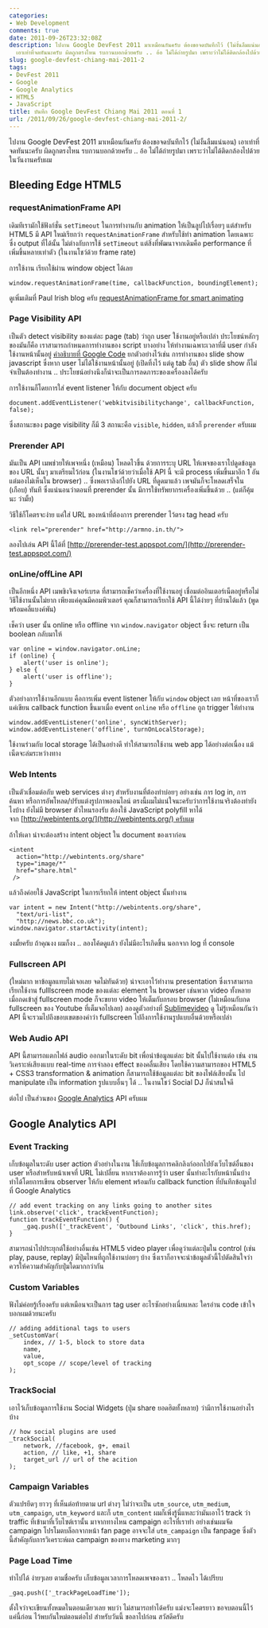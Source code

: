 ```yaml
---
categories:
- Web Development
comments: true
date: 2011-09-26T23:32:08Z
description: ไปงาน Google DevFest 2011 มาเหมือนกันครับ ต้องขอจดบันทึกไว้ (ไม่งั้นลืมแน่นอน)
  เอาเท่าที่จดทันนะครับ ผิดถูกตรงไหน รบกวนบอกด้วยครับ .. อ้อ ไม่ได้ถ่ายรูปมา เพราะว่าไม่ได้ติดกล้องไปด้วยในวันงานครับผม
slug: google-devfest-chiang-mai-2011-2
tags:
- DevFest 2011
- Google
- Google Analytics
- HTML5
- JavaScript
title: บันทึก Google DevFest Chiang Mai 2011 ตอนที่ 1
url: /2011/09/26/google-devfest-chiang-mai-2011-2/
---
```


ไปงาน Google DevFest 2011 มาเหมือนกันครับ ต้องขอจดบันทึกไว้ (ไม่งั้นลืมแน่นอน) เอาเท่าที่จดทันนะครับ ผิดถูกตรงไหน รบกวนบอกด้วยครับ .. อ้อ ไม่ได้ถ่ายรูปมา เพราะว่าไม่ได้ติดกล้องไปด้วยในวันงานครับผม

## Bleeding Edge HTML5

### requestAnimationFrame API

เดิมทีเรามักใช้ฟังก์ชั่น `setTimeout` ในการทำงานกับ animation ให้เป็นลูปไปเรื่อยๆ แต่สำหรับ HTML5 มี API ใหม่เรียกว่า `requestAnimationFrame` สำหรับใช้ทำ animation โดยเฉพาะ ซึ่ง output ที่ได้นั้น ไม่ต่างกับการใช้ `setTimeout` แต่สิ่งที่พัฒนาจากเดิมคือ performance ที่เพิ่มขึ้นหลายเท่าตัว (ในงานโชว์ด้วย frame rate)

การใช้งาน เรียกใช้ผ่าน window object ได้เลย

<pre><code class="language-javascript">window.requestAnimationFrame(time, callbackFunction, boundingElement);</code></pre>


ดูเพิ่มเติมที่ Paul Irish blog ครับ [requestAnimationFrame for smart animating
](http://paulirish.com/2011/requestanimationframe-for-smart-animating/)

### Page Visibility API

เป็นตัว detect visibility ของแต่ละ page (tab) ว่าถูก user ใช้งานอยู่หรือเปล่า ประโยชน์หลักๆ ของมันก็คือ เราสามารถกำหนดการทำงานของ script บางอย่าง ให้ทำงานเฉพาะเวลาที่มี user กำลังใช้งานหน้านั้นอยู่ [คำอธิบายที่ Google Code](http://code.google.com/chrome/whitepapers/pagevisibility.html) ยกตัวอย่างไว้เช่น การทำงานของ slide show javascript ซึ่งหาก user ไม่ได้ใช้งานหน้านั้นอยู่ (เปิดทิ้งไว้ แต่ดู tab อื่น) ตัว slide show ก็ไม่จำเป็นต้องทำงาน .. ประโยชน์อย่างนึงก็น่าจะเป็นการลดภาระของเครื่องลงได้ครับ

การใช้งานก็โดยการใส่ event listener ให้กับ document object ครับ

<pre><code class="language-javascript">document.addEventListener('webkitvisibilitychange', callbackFunction, false);</code></pre>

ซึ่งสถานะของ page visibility ก็มี 3 สถานะคือ `visible`, `hidden`, แล้วก็ `prerender` ครับผม

### Prerender API

มันเป็น API เมพช่วยให้เพจหนึ่ง (เหมือน) โหลดไวขึ้น ด้วยการระบุ URL ให้เพจของเราไปดูดข้อมูลของ URL นั้นๆ มาเตรียมไว้ก่อน (ในงานโชว์ด้วยว่าเมื่อใช้ API นี้ จะมี process เพิ่มขึ้นมาอีก 1 อัน แต่มองไม่เห็นใน browser) .. ซึ่งพอเราลิงก์ไปยัง URL ที่ดูดมาแล้ว เพจมันก็จะโหลดเสร็จใน (เกือบ) ทันที ซึ่งแน่นอนว่าตอนที่ prerender นั้น มีการใช้ทรัพยากรเครื่องเพิ่มขึ้นด้วย .. (แต่ก็คุ้มนะ ว่ามั้ย)

วิธีใช้ก็โคตรจะง่าย แค่ใส่ URL ของหน้าที่ต้องการ prerender ไว้ตรง tag head ครับ

<pre><code class="language-markup">&lt;link rel="prerender" href="http://armno.in.th/"&gt;</code></pre>

ลองไปเล่น API นี้ได้ที่ [http://prerender-test.appspot.com/](http://prerender-test.appspot.com/)

### onLine/offLine API

เป็นอีกหนึ่ง API เมพขิงจิงเจอร์เบรด ที่สามารถเช็คว่าเครื่องที่ใช้งานอยู่ เชื่อมต่ออินเตอร์เน็ตอยู่หรือไม่ วิธีใช้งานนั้นไม่ยาก เพียงแค่คุณมีคอมพิวเตอร์ คุณก็สามารถเรียกใช้ API นี้ได้ง่ายๆ ที่บ้านได้แล้ว (พูดพร้อมคลี่แบงค์พัน)

เช็คว่า user นั้น online หรือ offline จาก `window.navigator` object ซึ่งจะ return เป็น boolean กลับมาให้

<pre><code class="language-javascript">var online = window.navigator.onLine;
if (online) {
    alert('user is online');
} else {
    alert('user is offline');
}</code></pre>

ตัวอย่างการใช้งานอีกแบบ คือการเพิ่ม event listener ให้กับ `window` object เลย หน้าที่ของเราก็แค่เขียน callback function ขึ้นมาเมื่อ event `online` หรือ `offline` ถูก trigger ให้ทำงาน

<pre><code class="language-javascript">window.addEventListener('online', syncWithServer);
window.addEventListener('offline', turnOnLocalStorage);</code></pre>

ใช้งานร่วมกับ local storage ได้เป็นอย่างดี ทำให้สามารถใช้งาน web app ได้อย่างต่อเนื่อง แม้เน็ตจะล่มระหว่างทาง

### Web Intents

เป็นตัวเชื่อมต่อกับ web services ต่างๆ สำหรับงานที่ต้องทำบ่อยๆ อย่างเช่น การ log in, การค้นหา หรือการอัพโหลด/ปรับแต่งรูปภาพออนไลน์ ตรงนี้ผมไม่แน่ใจนะครับว่าการใช้งานจริงต้องทำยังไงบ้าง ยังไม่มี browser ตัวไหนรองรับ ต้องใช้ JavaScript polyfill หาได้จาก [http://webintents.org/](http://webintents.org/) ครับผม

ถ้าให้เดา น่าจะต้องสร้าง intent object ใน document ของเราก่อน

<pre><code class="language-markup">&lt;intent
  action="http://webintents.org/share"
  type="image/*"
  href="share.html"
 /&gt;</code></pre>

แล้วถึงค่อยใช้ JavaScript ในการเรียกให้ intent object นั้นทำงาน

<pre><code class="language-javascript">var intent = new Intent("http://webintents.org/share",
  "text/uri-list",
  "http://news.bbc.co.uk");
window.navigator.startActivity(intent);</code></pre>

งงมั้ยครับ ถ้าคุณงง ผมก็งง .. ลองโค้ดดูแล้ว ยังไม่มีอะไรเกิดขึ้น นอกจาก log ที่ console

### Fullscreen API

(ใหม่มาก หาข้อมูลแทบไม่เจอเลย จดไม่ทันด้วย) น่าจะเอาไว้ทำงาน presentation ซึ่งเราสามารถเรียกใช้งาน fulllscreen mode ของแต่ละ element ใน browser เช่นพวก video ทั้งหลาย เมื่อกดเข้าสู่ fullscreen mode ก็จะขยาย video ให้เต็มกับกรอบ browser (ไม่เหมือนกับกด fullscreen ของ Youtube ที่เต็มจอไปเลย) ลองดูตัวอย่างที่ [Sublimevideo](http://sublimevideo.net/demo) ดู ไม่รู้เหมือนกันว่า API นี้จะรวมไปถึงขอบเขตของคำว่า fullscreen ไปถึงการใช้งานรูปแบบอื่นด้วยหรือเปล่า

### Web Audio API

API นี้สามารถแตกไฟล์ audio ออกมาในระดับ bit เพื่อนำข้อมูลแต่ละ bit นั้นไปใช้งานต่อ เช่น งานวิเคราะห์เสียงแบบ real-time การจำลอง effect ของคลื่นเสียง โดยใช้ความสามารถของ HTML5 + CSS3 transformation & animation ก็สามารถใช้ข้อมูลแต่ละ bit ของไฟล์เสียงนั้น ไป manipulate เป็น information รูปแบบอื่นๆ ได้ .. ในงานโชว์ Social DJ ก็น่าสนใจดี

ต่อไป เป็นส่วนของ [Google Analytics](http://www.google.com/analytics) API ครับผม

## Google Analytics API

### Event Tracking

เก็บข้อมูลในระดับ user action ตัวอย่างในงาน ใช้เก็บข้อมูลการคลิกลิงก์ออกไปยังเว็บไซต์อื่นของ user หรือสำหรับหน้าเพจที่ URL ไม่เปลี่ยน หากเราต้องการรู้ว่า user นั้นทำอะไรกับหน้านั้นบ้าง ทำได้โดยการเขียน observer ให้กับ element พร้อมกับ callback function ที่บันทึกข้อมูลไปที่ Google Analytics

<pre><code class="language-javascript">// add event tracking on any links going to another sites
link.observe('click', trackEventFunction);
function trackEventFunction() {
    _gaq.push(['_trackEvent', 'Outbound Links', 'click', this.href);
}</code></pre>

สามารถนำไปประยุกต์ใช้อย่างอื่นเช่น HTML5 video player เพื่อดูว่าแต่ละปุ่มใน control (เช่น play, pause, replay) มีปุ่มไหนที่ถูกใช้งานบ่อยๆ บ้าง ซึ่งเราก็อาจจะนำข้อมูลตัวนี้ไปตัดสินใจว่า ควรให้ความสำคัญกับปุ่มใดมากกว่ากัน

### Custom Variables

ฟังไม่ค่อยรู้เรื่องครับ แต่เหมือนจะเป็นการ tag user อะไรซักอย่างเนี่ยแหละ ใครอ่าน code เข้าใจบอกผมด้วยนะครับ

<pre><code class="language-javascript">// adding additional tags to users
_setCustomVar(
    index, // 1-5, block to store data
    name,
    value,
    opt_scope // scope/level of tracking
);</code></pre>

### TrackSocial

เอาไว้เก็บข้อมูลการใช้งาน Social Widgets (ปุ่ม share ยอดฮิตทั้งหลาย) ว่ามีการใช้งานอย่างไรบ้าง

<pre><code class="language-javascript">// how social plugins are used
_trackSocial(
    network, //facebook, g+, email
    action, // like, +1, share
    target_url // url of the acition
);</code></pre>

### Campaign Variables

ตัวแปรยึดๆ ยาวๆ ที่เห็นต่อท้ายตาม url ต่างๆ ไม่ว่าจะเป็น `utm_source`, `utm_medium`, `utm_campaign`, `utm_keyword` และก็ `utm_content` ผมก็เพิ่งรู้นี่แหละว่ามันเอาไว้ track ว่า traffic ที่เข้ามาที่เว็บไซต์เรานั้น มาจากทางไหน campaign อะไรที่เราทำ อย่างเช่นผมจัด campaign โปรโมตบล็อกจากหน้า fan page อาจจะใส่ `utm_campaign` เป็น fanpage ซึ่งตัวนี้สำคัญกับการวิเคราะห์ผล campaign ของทาง marketing มากๆ

### Page Load Time

ทำไปได้ ง่ายๆเลย ตามชื่อครับ เก็บข้อมูลเวลาการโหลดเพจของเรา .. โหลดไว ได้เปรียบ

<pre><code class="language-javascript">_gaq.push(['_trackPageLoadTime']);</code></pre>

ตั้งใจว่าจะเขียนทั้งหมดในตอนเดียวเลย พบว่า ไม่สามารถทำได้ครับ แม่งจะโคตรยาว ขอจบตอนนี้ไว้แค่นี้ก่อน ไว้พบกันใหม่ตอนต่อไป สำหรับวันนี้ ขอลาไปก่อน สวัสดีครับ
